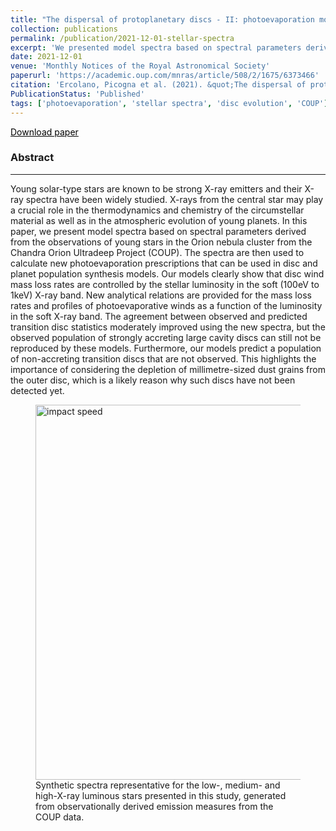```yaml
---
title: "The dispersal of protoplanetary discs - II: photoevaporation models with observationally derived irradiating spectra"
collection: publications
permalink: /publication/2021-12-01-stellar-spectra
excerpt: 'We presented model spectra based on spectral parameters derived from the observations of young stars in the Orion nebula cluster. The spectra are then used to calculate new photoevaporation prescriptions that can be used in disc and planet population synthesis models. Our models clearly show that disc wind mass loss rates are controlled by the stellar luminosity in the soft (100eV to 1keV) X-ray band.'
date: 2021-12-01
venue: 'Monthly Notices of the Royal Astronomical Society'
paperurl: 'https://academic.oup.com/mnras/article/508/2/1675/6373466'
citation: 'Ercolano, Picogna et al. (2021). &quot;The dispersal of protoplanetary discs - II: photoevaporation models with observationally derived irradiating spectra.&quot; <i>Monthly Notices of the Royal Astronomical Society</i>. 508, 2.'
PublicationStatus: 'Published'
tags: ['photoevaporation', 'stellar spectra', 'disc evolution', 'COUP']
---
```

<i class="fas fa-file-pdf" aria-hidden="true"></i> <a href="http://GiovanniPicogna.github.io/files/pe-stellar-spectra.pdf" style="color : black;">Download paper </a>

### Abstract
---
Young solar-type stars are known to be strong X-ray emitters and their X-ray spectra have been widely studied. X-rays from the central star may play a crucial role in the thermodynamics and chemistry of the circumstellar material as well as in the atmospheric evolution of young planets. In this paper, we present model spectra based on spectral parameters derived from the observations of young stars in the Orion nebula cluster from the Chandra Orion Ultradeep Project (COUP). The spectra are then used to calculate new photoevaporation prescriptions that can be used in disc and planet population synthesis models. Our models clearly show that disc wind mass loss rates are controlled by the stellar luminosity in the soft (100eV to 1keV) X-ray band. New analytical relations are provided for the mass loss rates and profiles of photoevaporative winds as a function of the luminosity in the soft X-ray band. The agreement between observed and predicted transition disc statistics moderately improved using the new spectra, but the observed population of strongly accreting large cavity discs can still not be reproduced by these models. Furthermore, our models predict a population of non-accreting transition discs that are not observed. This highlights the importance of considering the depletion of millimetre-sized dust grains from the outer disc, which is a likely reason why such discs have not been detected yet. 

<figure>
  <img src="http://GiovanniPicogna.github.io/images/pe-stellar-spectra.png" alt="impact speed" width="600"/>
  <figcaption>Synthetic spectra representative for the low-, medium- and high-X-ray luminous stars presented in this study, generated from observationally derived emission measures from the COUP data.</figcaption>
</figure>
